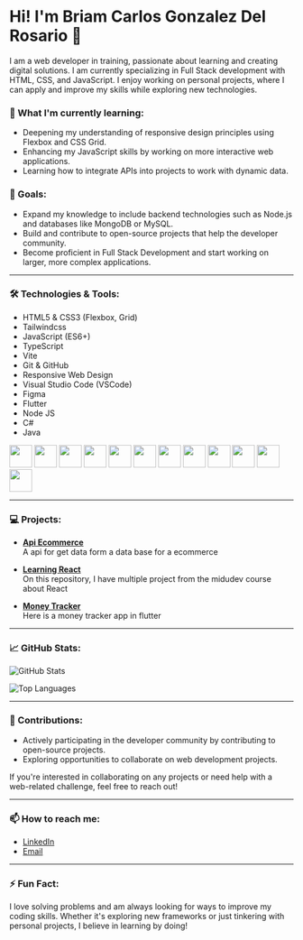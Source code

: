# Hi! I'm Briam Carlos Gonzalez Del Rosario 👋

I am a web developer in training, passionate about learning and creating digital solutions. I am currently specializing in Full Stack development with HTML, CSS, and JavaScript. I enjoy working on personal projects, where I can apply and improve my skills while exploring new technologies.

### 🌱 What I'm currently learning:
- Deepening my understanding of responsive design principles using Flexbox and CSS Grid.
- Enhancing my JavaScript skills by working on more interactive web applications.
- Learning how to integrate APIs into projects to work with dynamic data.

### 🚀 Goals:
- Expand my knowledge to include backend technologies such as Node.js and databases like MongoDB or MySQL.
- Build and contribute to open-source projects that help the developer community.
- Become proficient in Full Stack Development and start working on larger, more complex applications.

---

### 🛠️ Technologies & Tools:
- HTML5 & CSS3 (Flexbox, Grid)
- Tailwindcss
- JavaScript (ES6+)
- TypeScript
- Vite
- Git & GitHub
- Responsive Web Design
- Visual Studio Code (VSCode)
- Figma
- Flutter
- Node JS
- C#
- Java

<img src="https://cdn.jsdelivr.net/gh/devicons/devicon/icons/html5/html5-original.svg" width="40px" /> <img src="https://cdn.jsdelivr.net/gh/devicons/devicon/icons/css3/css3-original.svg" width="40px" /> <img src="https://cdn.jsdelivr.net/gh/devicons/devicon/icons/javascript/javascript-original.svg" width="40px" /> <img src="https://cdn.jsdelivr.net/gh/devicons/devicon@latest/icons/typescript/typescript-original.svg" width="40px" /> <img src="https://cdn.jsdelivr.net/gh/devicons/devicon/icons/git/git-original.svg" width="40px" /> <img src="https://logospng.org/download/figma/figma-4096.png" width="40px" /> <img src="https://upload.wikimedia.org/wikipedia/commons/thumb/d/d5/Tailwind_CSS_Logo.svg/1024px-Tailwind_CSS_Logo.svg.png?20230715030042" width="40px" /> <img src="https://cdn.jsdelivr.net/gh/devicons/devicon@latest/icons/vitejs/vitejs-original.svg" width="40px" /> <img src="https://iconape.com/wp-content/png_logo_vector/flutter-logo.png" width="40px" /> <img src="https://cdn4.iconfinder.com/data/icons/logos-and-brands/512/233_Node_Js_logo-1024.png" width="40px" /> <img src="https://cdn.jsdelivr.net/gh/devicons/devicon@latest/icons/csharp/csharp-original.svg" width="40px" /> <img src="https://cdn.jsdelivr.net/gh/devicons/devicon@latest/icons/java/java-original.svg" width="40px" />

---

### 💻 Projects:

- **[Api Ecommerce](https://github.com/Briamco/ecommerce-API)**  
  A api for get data form a data base for a ecommerce

- **[Learning React](https://github.com/Briamco?tab=repositories)**  
  On this repository, I have multiple project from the midudev course about React

- **[Money Tracker](https://github.com/Briamco/money_tracker)**  
  Here is a money tracker app in flutter

---

### 📈 GitHub Stats:
![GitHub Stats](https://github-readme-stats.vercel.app/api?username=briamco&show_icons=true&theme=radical)

![Top Languages](https://github-readme-stats.vercel.app/api/top-langs/?username=briamco&layout=compact&theme=radical)

---

### 🤝 Contributions:
- Actively participating in the developer community by contributing to open-source projects.
- Exploring opportunities to collaborate on web development projects.
  
If you're interested in collaborating on any projects or need help with a web-related challenge, feel free to reach out!

---

### 📫 How to reach me:

- [LinkedIn](https://www.linkedin.com/in/briam-carlos-gonzalez-del-rosario-9490bb211/)
- [Email](mailto:gbriam754@gmail.com)

---

### ⚡ Fun Fact:
I love solving problems and am always looking for ways to improve my coding skills. Whether it's exploring new frameworks or just tinkering with personal projects, I believe in learning by doing!
